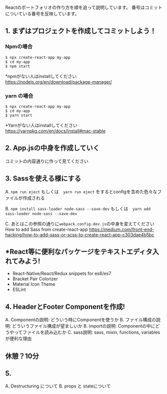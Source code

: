 Reactのポートフォリオの作り方を順を追って説明しています。
番号はコミットについている番号を反映しています。

## 1. まずはプロジェクトを作成してコミットしよう！

### Npmの場合

```
$ npx create-react-app my-app
$ cd my-app
$ npm start
```

*npmがない人はinstallしてください　
https://nodejs.org/en/download/package-manager/

### yarn の場合

```
$ npx create-react-app my-app
$ cd my-app
$ yarn start
```

*Yarnがない人はinstallしてください　
https://yarnpkg.com/en/docs/install#mac-stable

## 2. App.jsの中身を作成していく
コミットの内容通りに作って見てください

## 3. Sassを使える様にする

A. `npm run eject` もしくは　`yarn run eject`
をするとconfigを含めた色々なファイルが作成される

B. `npm install sass-loader node-sass --save-dev` もしくは　`yarn add sass-loader node-sass --save-dev`

C. あとはこの参照の通りに`webpack.config.dev.js`の中身を変えてください
How to add Sass from create-react-app
https://medium.com/front-end-hacking/how-to-add-sass-or-scss-to-create-react-app-c303dae4b5bc

## *React等に便利なパッケージをテキストエディタ入れてみよう!

- React-Native/React/Redux snippets for es6/es7
- Bracket Pair Colorizer
- Material Icon Theme
- ESLint

## 4. HeaderとFooter Componentを作成!

A. Componentの説明: どういう時にComponentを使うか
B. ファイル構成の説明: どういうファイル構成が望ましいか
B. importの説明: Componentの中にどうやってファイルを読み込むか
C. sass説明: sass, mixin, functions, variablesが便利な理由

## 休憩？10分

## 5. 

A. Destructuring について
B. props と stateについて
